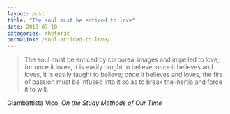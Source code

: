 ```yaml
---
layout: post
title: "The soul must be enticed to love"
date: 2013-07-10
categories: rhetoric
permalink: /soul-enticed-to-love/
---
```


> The soul must be enticed by corporeal images and impelled to love; for once it loves, it is easily taught to believe; once it believes and loves, it is easily taught to believe; once it believes and loves, the fire of passion must be infused into it so as to break the inertia and force it to will.

Giambattista Vico, *On the Study Methods of Our Time*